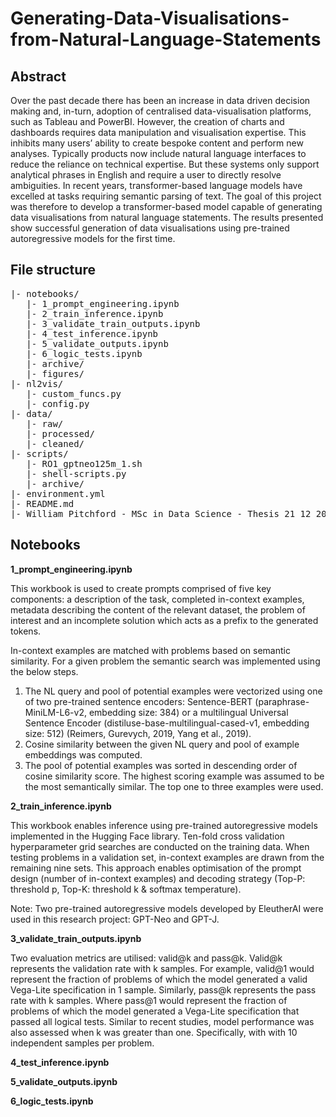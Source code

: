 # Generating-Data-Visualisations-from-Natural-Language-Statements

## **Abstract** 
Over the past decade there has been an increase in data driven decision making and, in-turn, adoption of centralised data-visualisation platforms, such as Tableau and PowerBI. However, the creation of charts and dashboards requires data manipulation and visualisation expertise. This inhibits many users’ ability to create bespoke content and perform new analyses. Typically products now include natural language interfaces to reduce the reliance on technical expertise. But these systems only support analytical phrases in English and require a user to directly resolve ambiguities. In recent years, transformer-based language models have excelled at tasks requiring semantic parsing of text. The goal of this project was therefore to develop a transformer-based model capable of generating data visualisations from natural language statements. The results presented show successful generation of data visualisations using pre-trained autoregressive models for the first time.

## **File structure**
<pre>
|- notebooks/
   |- 1_prompt_engineering.ipynb
   |- 2_train_inference.ipynb
   |- 3_validate_train_outputs.ipynb
   |- 4_test_inference.ipynb
   |- 5_validate_outputs.ipynb
   |- 6_logic_tests.ipynb
   |- archive/
   |- figures/
|- nl2vis/
   |- custom_funcs.py
   |- config.py
|- data/
   |- raw/
   |- processed/
   |- cleaned/
|- scripts/
   |- RO1_gptneo125m_1.sh
   |- shell-scripts.py
   |- archive/
|- environment.yml
|- README.md
|- William Pitchford - MSc in Data Science - Thesis 21 12 2022.pdf
</pre>

## **Notebooks**

**1_prompt_engineering.ipynb**

This workbook is used to create prompts comprised of five key components: a description of the task, completed in-context examples, metadata describing the content of the relevant dataset, the problem of interest and an incomplete solution which acts as a prefix to the generated tokens.

In-context examples are matched with problems based on semantic similarity. For a given problem the semantic search was implemented using the below steps.
1. The NL query and pool of potential examples were vectorized using one of two pre-trained sentence encoders: Sentence-BERT (paraphrase-MiniLM-L6-v2, embedding size: 384) or a multilingual Universal Sentence Encoder (distiluse-base-multilingual-cased-v1, embedding size: 512) (Reimers, Gurevych, 2019, Yang et al., 2019).
2. Cosine similarity between the given NL query and pool of example embeddings was computed.
3. The pool of potential examples was sorted in descending order of cosine similarity score. The highest scoring example was assumed to be the most semantically similar. The top one to three examples were used.

**2_train_inference.ipynb**

This workbook enables inference using pre-trained autoregressive models implemented in the Hugging Face library. Ten-fold cross validation hyperparameter grid searches are conducted on the training data. When testing problems in a validation set, in-context examples are drawn from the remaining nine sets. This approach enables optimisation of the prompt design (number of in-context examples) and decoding strategy (Top-P: threshold p, Top-K: threshold k & softmax temperature).

Note: Two pre-trained autoregressive models developed by EleutherAI were used in this research project: GPT-Neo and GPT-J. 

**3_validate_train_outputs.ipynb**

Two evaluation metrics are utilised: valid@k and pass@k. Valid@k represents the validation rate with k samples. For example, valid@1 would represent the fraction of problems of which the model generated a valid Vega-Lite specification in 1 sample. Similarly, pass@k represents the pass rate with k samples. Where pass@1 would represent the fraction of problems of which the model generated a Vega-Lite specification that passed all logical tests. Similar to recent studies, model performance was also assessed when k was greater than one. Specifically, with with 10 independent samples per problem.

**4_test_inference.ipynb**

**5_validate_outputs.ipynb**

**6_logic_tests.ipynb**